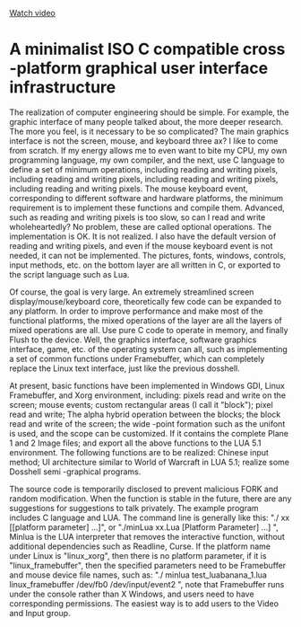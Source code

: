 [Watch video](https://user-images.githubusercontent.com/1294264/227157679-5ae997e0-90c9-47d7-beae-6c2432c939d8.webm)

# A minimalist ISO C compatible cross -platform graphical user interface infrastructure

The realization of computer engineering should be simple. For example, the graphic interface of many people talked about, the more deeper research. The more you feel, is it necessary to be so complicated? The main graphics interface is not the screen, mouse, and keyboard three ax? I like to come from scratch. If my energy allows me to even want to bite my CPU, my own programming language, my own compiler, and the next, use C language to define a set of minimum operations, including reading and writing pixels, including reading and writing pixels, including reading and writing pixels, including reading and writing pixels. The mouse keyboard event, corresponding to different software and hardware platforms, the minimum requirement is to implement these functions and compile them. Advanced, such as reading and writing pixels is too slow, so can I read and write wholeheartedly? No problem, these are called optional operations. The implementation is OK. It is not realized. I also have the default version of reading and writing pixels, and even if the mouse keyboard event is not needed, it can not be implemented. The pictures, fonts, windows, controls, input methods, etc. on the bottom layer are all written in C, or exported to the script language such as Lua.

Of course, the goal is very large. An extremely streamlined screen display/mouse/keyboard core, theoretically few code can be expanded to any platform. In order to improve performance and make most of the functional platforms, the mixed operations of the layer are all the layers of mixed operations are all. Use pure C code to operate in memory, and finally Flush to the device. Well, the graphics interface, software graphics interface, game, etc. of the operating system can all, such as implementing a set of common functions under Framebuffer, which can completely replace the Linux text interface, just like the previous dosshell.

At present, basic functions have been implemented in Windows GDI, Linux Framebuffer, and Xorg environment, including: pixels read and write on the screen; mouse events; custom rectangular areas (I call it "block"); pixel read and write; The alpha hybrid operation between the blocks; the block read and write of the screen; the wide -point formation such as the unifont is used, and the scope can be customized. If it contains the complete Plane 1 and 2 Image files; and export all the above functions to the LUA 5.1 environment. The following functions are to be realized: Chinese input method; UI architecture similar to World of Warcraft in LUA 5.1; realize some Dosshell semi -graphical programs.

The source code is temporarily disclosed to prevent malicious FORK and random modification. When the function is stable in the future, there are any suggestions for suggestions to talk privately. The example program includes C language and LUA. The command line is generally like this: "./ xx <platform name> [[platform parameter] ...]", or "./minLua xx.Lua <platform name> [Platform Parameter] ...] ", Minlua is the LUA interpreter that removes the interactive function, without additional dependencies such as Readline, Curse. If the platform name under Linux is "linux_xorg", then there is no platform parameter, if it is "linux_framebuffer", then the specified parameters need to be Framebuffer and mouse device file names, such as: "./ minlua test_luabanana_1.lua linux_framebuffer /dev/fb0 /dev/input/event2 ", note that Framebuffer runs under the console rather than X Windows, and users need to have corresponding permissions. The easiest way is to add users to the Video and Input group.
